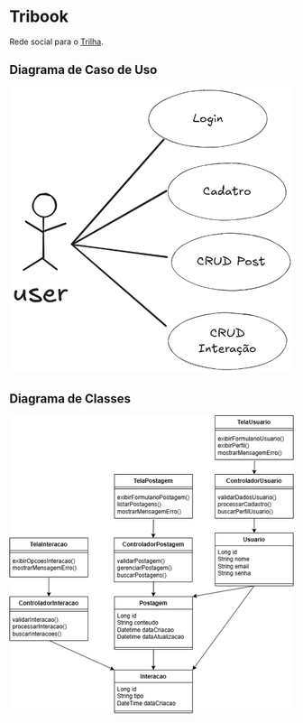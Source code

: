 # Tribook

Rede social para o [Trilha](https://www.trilhaufpb.com).

## Diagrama de Caso de Uso

![caso_de_uso](./docs/image.png)

## Diagrama de Classes

![diagrama_de_classes](https://github.com/guilhermehuther/tribook/blob/main/docs/Diagrama%20de%20Classes.drawio.png?raw=true)
